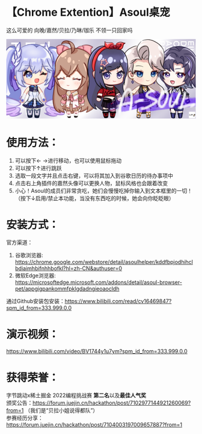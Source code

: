 # 【Chrome Extention】Asoul桌宠

这么可爱的 向晚/嘉然/贝拉/乃琳/珈乐 不领一只回家吗

![image info](images/Banner.png)

# 使用方法：
1. 可以按下← →进行移动，也可以使用鼠标拖动
2. 可以按下↑进行跳跃
3. 选取一段文字并且点击右键，可以将其加入到谷歌日历的待办事项中
4. 点击右上角插件的嘉然头像可以更换人物，鼠标风格也会跟着改变
5. 小心！Asoul的成员们非常贪吃，她们会慢慢吃掉你输入到文本框里的一切！（按下↓启用/禁止本功能，当没有东西吃的时候，她会向你眨眨眼）

# 安装方式：
官方渠道：
1. 谷歌浏览器: https://chrome.google.com/webstore/detail/asoulhelper/kddfbpjodhihclbdiaimhbifnhhbofkl?hl=zh-CN&authuser=0
2. 微软Edge浏览器: https://microsoftedge.microsoft.com/addons/detail/asoul-browser-pet/appgigpankommfpklgdadngieoaocldh

通过Github安装包安装：https://www.bilibili.com/read/cv16469847?spm_id_from=333.999.0.0

# 演示视频：
https://www.bilibili.com/video/BV1744y1u7ym?spm_id_from=333.999.0.0

# 获得荣誉：
字节跳动x稀土掘金 2022编程挑战赛 **第二名**以及**最佳人气奖**   
颁奖公告：https://forum.juejin.cn/hackathon/post/7102977144921260069?from=1
（我们是“贝拉小姐说得都队”）  
参赛经历分享：https://forum.juejin.cn/hackathon/post/7104003197009657887?from=1
